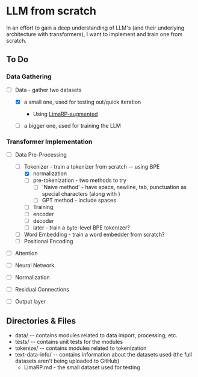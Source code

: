 # LLM from scratch

In an effort to gain a deep understanding of LLM's (and their underlying architecture with transformers), I want to implement and train one from scratch.

## To Do

### Data Gathering

- [ ] Data - gather two datasets

  - [x] a small one, used for testing out/quick iteration
    - Using [LimaRP-augmented](https://huggingface.co/datasets/grimulkan/LimaRP-augmented)
  
  - [ ] a bigger one, used for training the LLM

### Transformer Implementation

- [ ] Data Pre-Processing
  - [ ] Tokenizer - train a tokenizer from scratch -- using BPE
    - [x] normalization
    - [ ] pre-tokenization - two methods to try
      - [ ] 'Naive method' - have space, newline, tab, punctuation as special characters (along with <endoftext>)
      - [ ] GPT method - include spaces 
    - [ ] Training
    - [ ] encoder
    - [ ] decoder
    - [ ] later - train a byte-level BPE tokenizer?
  - [ ] Word Embedding - train a word embedder from scratch?
  - [ ] Positional Encoding
- [ ] Attention
- [ ] Neural Network
- [ ] Normalization
- [ ] Residual Connections
- [ ] Output layer



## Directories & Files

- data/ -- contains modules related to data import, processing, etc.
- tests/ -- contains unit tests for the modules
- tokenize/ -- contains modules related to tokenization
- text-data-info/ -- contains information about the datasets used (the full datasets aren't being uploaded to GitHub)
  - LimaRP.md - the small dataset used for testing